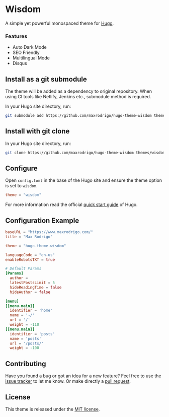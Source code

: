 # Wisdom

A simple yet powerful monospaced theme for [Hugo](https://gohugo.io/).

### Features

- Auto Dark Mode
- SEO Friendly
- Multilingual Mode
- Disqus

## Install as a git submodule

The theme will be added as a dependency to original repository. When using CI tools like Netlify, Jenkins etc., submodule method is required.

In your Hugo site directory, run:

```sh
git submodule add https://github.com/maxrodrigo/hugo-theme-wisdom themes/wisdom
```

## Install with git clone

In your Hugo site directory, run:

```sh
git clone https://github.com/maxrodrigo/hugo-theme-wisdom themes/wisdom
```

## Configure

Open `config.toml` in the base of the Hugo site and ensure the theme option is set to `wisdom`.

```toml
theme = "wisdom"
```

For more information read the official [quick start guide](https://gohugo.io/getting-started/quick-start/) of Hugo.

## Configuration Example

```toml
baseURL = "https://www.maxrodrigo.com/"
title = "Max Rodrigo"

theme = "hugo-theme-wisdom"

languageCode = "en-us"
enableRobotsTXT = true

# Default Params
[Params]
  author =
  latestPostsLimit = 5
  hideReadingTime = false
  hideAuthor = false

[menu]
[[menu.main]]
  identifier = 'home'
  name = '~/'
  url = '/'
  weight = -110
[[menu.main]]
  identifier = 'posts'
  name = 'posts'
  url = '/posts/'
  weight = -100
```


## Contributing

Have you found a bug or got an idea for a new feature? Feel free to use the [issue tracker](https://github.com/maxrodrigo/hugo-theme-wisdom/issues) to let me know. Or make directly a [pull request](https://github.com/maxrodrigo/hugo-theme-wisdom/pulls).

## License

This theme is released under the [MIT license](https://github.com/maxrodrigo/hugo-theme-wisdom/blob/master/LICENSE).
